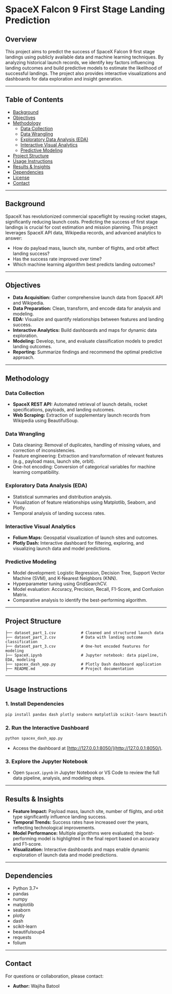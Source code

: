 # SpaceX Falcon 9 First Stage Landing Prediction

## Overview

This project aims to predict the success of SpaceX Falcon 9 first stage landings using publicly available data and machine learning techniques. By analyzing historical launch records, we identify key factors influencing landing outcomes and build predictive models to estimate the likelihood of successful landings. The project also provides interactive visualizations and dashboards for data exploration and insight generation.

---

## Table of Contents

- [Background](#background)
- [Objectives](#objectives)
- [Methodology](#methodology)
  - [Data Collection](#data-collection)
  - [Data Wrangling](#data-wrangling)
  - [Exploratory Data Analysis (EDA)](#exploratory-data-analysis-eda)
  - [Interactive Visual Analytics](#interactive-visual-analytics)
  - [Predictive Modeling](#predictive-modeling)
- [Project Structure](#project-structure)
- [Usage Instructions](#usage-instructions)
- [Results & Insights](#results--insights)
- [Dependencies](#dependencies)
- [License](#license)
- [Contact](#contact)

---

## Background

SpaceX has revolutionized commercial spaceflight by reusing rocket stages, significantly reducing launch costs. Predicting the success of first stage landings is crucial for cost estimation and mission planning. This project leverages SpaceX API data, Wikipedia records, and advanced analytics to answer:

- How do payload mass, launch site, number of flights, and orbit affect landing success?
- Has the success rate improved over time?
- Which machine learning algorithm best predicts landing outcomes?

---

## Objectives

- **Data Acquisition:** Gather comprehensive launch data from SpaceX API and Wikipedia.
- **Data Preparation:** Clean, transform, and encode data for analysis and modeling.
- **EDA:** Visualize and quantify relationships between features and landing success.
- **Interactive Analytics:** Build dashboards and maps for dynamic data exploration.
- **Modeling:** Develop, tune, and evaluate classification models to predict landing outcomes.
- **Reporting:** Summarize findings and recommend the optimal predictive approach.

---

## Methodology

### Data Collection

- **SpaceX REST API:** Automated retrieval of launch details, rocket specifications, payloads, and landing outcomes.
- **Web Scraping:** Extraction of supplementary launch records from Wikipedia using BeautifulSoup.

### Data Wrangling

- Data cleaning: Removal of duplicates, handling of missing values, and correction of inconsistencies.
- Feature engineering: Extraction and transformation of relevant features (e.g., payload mass, launch site, orbit).
- One-hot encoding: Conversion of categorical variables for machine learning compatibility.

### Exploratory Data Analysis (EDA)

- Statistical summaries and distribution analysis.
- Visualization of feature relationships using Matplotlib, Seaborn, and Plotly.
- Temporal analysis of landing success rates.

### Interactive Visual Analytics

- **Folium Maps:** Geospatial visualization of launch sites and outcomes.
- **Plotly Dash:** Interactive dashboard for filtering, exploring, and visualizing launch data and model predictions.

### Predictive Modeling

- Model development: Logistic Regression, Decision Tree, Support Vector Machine (SVM), and K-Nearest Neighbors (KNN).
- Hyperparameter tuning using GridSearchCV.
- Model evaluation: Accuracy, Precision, Recall, F1-Score, and Confusion Matrix.
- Comparative analysis to identify the best-performing algorithm.

---

## Project Structure

```
├── dataset_part_1.csv           # Cleaned and structured launch data
├── dataset_part_2.csv           # Data with landing outcome classification
├── dataset_part_3.csv           # One-hot encoded features for modeling
├── SpaceX.ipynb                 # Jupyter notebook: data pipeline, EDA, modeling
├── spacex_dash_app.py           # Plotly Dash dashboard application
├── README.md                    # Project documentation
```

---

## Usage Instructions

### 1. Install Dependencies

```bash
pip install pandas dash plotly seaborn matplotlib scikit-learn beautifulsoup4 requests folium
```

### 2. Run the Interactive Dashboard

```bash
python spacex_dash_app.py
```
- Access the dashboard at [http://127.0.0.1:8050/](http://127.0.0.1:8050/).

### 3. Explore the Jupyter Notebook

- Open `SpaceX.ipynb` in Jupyter Notebook or VS Code to review the full data pipeline, analysis, and modeling steps.

---

## Results & Insights

- **Feature Impact:** Payload mass, launch site, number of flights, and orbit type significantly influence landing success.
- **Temporal Trends:** Success rates have increased over the years, reflecting technological improvements.
- **Model Performance:** Multiple algorithms were evaluated; the best-performing model is highlighted in the final report based on accuracy and F1-score.
- **Visualization:** Interactive dashboards and maps enable dynamic exploration of launch data and model predictions.

---

## Dependencies

- Python 3.7+
- pandas
- numpy
- matplotlib
- seaborn
- plotly
- dash
- scikit-learn
- beautifulsoup4
- requests
- folium

---

## Contact

For questions or collaboration, please contact:

- **Author:** Wajiha Batool
